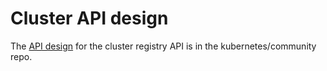 # Cluster API design

The [API design](https://github.com/kubernetes/community/blob/master/contributors/design-proposals/multicluster/cluster-registry/api-design.md) for the cluster registry API is in the kubernetes/community repo.
